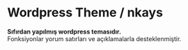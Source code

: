 # Wordpress Theme / nkays

**Sıfırdan yapılmış wordpress temasıdır.** <br>
Fonksiyonlar yorum satırları ve açıklamalarla desteklenmiştir.




